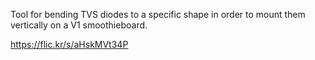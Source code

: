 Tool for bending TVS diodes to a specific shape in order to mount them vertically on a V1 smoothieboard.  

https://flic.kr/s/aHskMVt34P
